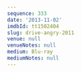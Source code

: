 ```yaml
---
sequence: 333
date: '2013-11-02'
imdbId: tt1502404
slug: drive-angry-2011
venue: null
venueNotes: null
medium: Blu-ray
mediumNotes: null
---
```


